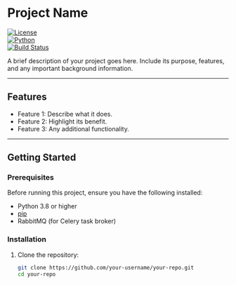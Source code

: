 # Project Name

[![License](https://img.shields.io/badge/license-MIT-blue.svg)](LICENSE)  
[![Python](https://img.shields.io/badge/python-3.8%2B-blue)](https://www.python.org/downloads/)  
[![Build Status](https://img.shields.io/github/actions/workflow/status/your-repo/build.yml?branch=main)](https://github.com/your-repo/actions)  

A brief description of your project goes here. Include its purpose, features, and any important background information.

---

## Features

- Feature 1: Describe what it does.
- Feature 2: Highlight its benefit.
- Feature 3: Any additional functionality.

---

## Getting Started

### Prerequisites

Before running this project, ensure you have the following installed:

- Python 3.8 or higher
- [pip](https://pip.pypa.io/en/stable/)
- RabbitMQ (for Celery task broker)

### Installation

1. Clone the repository:
   ```bash
   git clone https://github.com/your-username/your-repo.git
   cd your-repo
